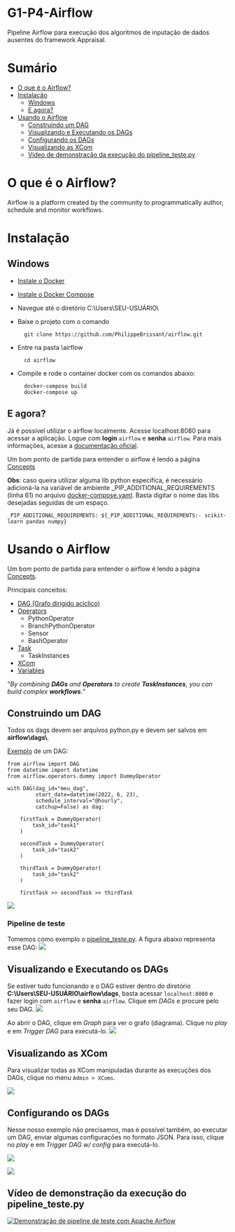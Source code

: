 # G1-P4-Airflow
Pipeline Airflow para execução dos algoritmos de inputação de dados ausentes do framework Appraisal.

# Sumário
- [O que é o Airflow?](#o-que-é-o-airflow)
- [Instalação](#Instalação)
  - [Windows](#Windows)
  - [E agora?](#e-agora)
- [Usando o Airflow](#usando-o-airflow)
  - [Construindo um DAG](#construindo-um-dag)
  - [Visualizando e Executando os DAGs](#visualizando-e-executando-os-dags)
  - [Configurando os DAGs](#configurando-os-dags)
  - [Visualizando as XCom](#visualizando-as-xcom)
  - [Vídeo de demonstração da execução do pipeline_teste.py](#vídeo-de-demonstração-da-execução-do-pipelinetestepy)

# O que é o Airflow?
Airflow is a platform created by the community to programmatically author, schedule and monitor workflows. 
# Instalação
## Windows
- [Instale o Docker](https://docs.docker.com/engine/install/)
- [Instale o Docker Compose](https://docs.docker.com/compose/install/)
- Navegue até o diretório C:\Users\SEU-USUÁRIO\
- Baixe o projeto com o comando 
        
        git clone https://github.com/PhilippeBrissant/airflow.git
- Entre na pasta \airflow
        
        cd airflow
- Compile e rode o container docker com os comandos abaixo:

        docker-compose build
        docker-compose up


## E agora?

Já é possível utilizar o airflow localmente. Acesse localhost:8080 para acessar a aplicação. Logue com **login** ``airflow`` e **senha** ``airflow``. Para mais informações, acesse a [documentação oficial](https://airflow.apache.org/docs/apache-airflow/stable/start/docker.html).

Um bom ponto de partida para entender o airflow é lendo a página [Concepts](https://airflow.apache.org/docs/apache-airflow/1.10.6/concepts.html?highlight=branch%20operator)


**Obs**: caso queira utilizar alguma lib python específica, é necessário adicioná-la na variável de ambiente _PIP_ADDITIONAL_REQUIREMENTS (linha 61) no arquivo [docker-compose.yaml](./docker-compose.yaml). Basta digitar o nome das libs desejadas seguidas de um espaço. 

    _PIP_ADDITIONAL_REQUIREMENTS: ${_PIP_ADDITIONAL_REQUIREMENTS:- scikit-learn pandas numpy}
    
# Usando o Airflow
Um bom ponto de partida para entender o airflow é lendo a página [Concepts](https://airflow.apache.org/docs/apache-airflow/1.10.6/concepts.html?highlight=branch%20operator).

Principais conceitos:
- [DAG (Grafo dirigido acíclico)](https://airflow.apache.org/docs/apache-airflow/1.10.6/concepts.html?highlight=branch%20operator#dags)
- [Operators](https://airflow.apache.org/docs/apache-airflow/1.10.6/concepts.html?highlight=branch%20operator#operators)
  - PythonOperator
  - BranchPythonOperator
  - Sensor
  - BashOperator
- [Task](https://airflow.apache.org/docs/apache-airflow/1.10.6/concepts.html?highlight=branch%20operator#tasks)
  - TaskInstances
- [XCom](https://airflow.apache.org/docs/apache-airflow/stable/concepts/xcoms.html)
- [Variables](https://airflow.apache.org/docs/apache-airflow/stable/concepts/variables.html)

"*By combining **DAGs** and **Operators** to create **TaskInstances**, you can build complex **workflows**.*"

## Construindo um DAG
Todos os dags devem ser arquivos python.py e devem ser salvos em **airflow\dags\\**.

[Exemplo](./dags/exemplo_dag.py) de um DAG:
```
from airflow import DAG
from datetime import datetime
from airflow.operators.dummy import DummyOperator

with DAG(dag_id="meu_dag",
         start_date=datetime(2022, 6, 23),
         schedule_interval="@hourly",
         catchup=False) as dag:
        
    firstTask = DummyOperator(
        task_id="task1"
    )
        
    secondTask = DummyOperator(
        task_id="task2"
    )
        
    thirdTask = DummyOperator(
        task_id="task2"
    )

    firstTask >> secondTask >> thirdTask
```
![](./docs/prints/exemplo_dag.jpg)
### Pipeline de teste
Tomemos como exemplo o [pipeline_teste.py](./dags/pipeline_teste.py). A figura abaixo representa esse DAG:
![](./docs/prints/pipeline-teste.jpg)

## Visualizando e Executando os DAGs
Se estiver tudo funcionando e o DAG estiver dentro do diretório **C:\Users\SEU-USUÁRIO\airflow\dags**, basta acessar `localhost:8080` e fazer login com ``airflow`` e **senha** ``airflow``. Clique em *DAGs* e procure pelo seu DAG.
![](./docs/prints/busca_dag.jpg)

Ao abrir o DAG, clique em *Graph* para ver o grafo (diagrama). Clique no *play* e em *Trigger DAG* para executá-lo.
![](./docs/prints/trigger_dag.jpg)

## Visualizando as XCom
Para visualizar todas as XCom manipuladas durante as execuções dos DAGs, clique no menu ``Admin > XComs``.

![](./docs/prints/visualizar-xcom.jpg)

## Configurando os DAGs
Nesse nosso exemplo não precisamos, mas é possível também, ao executar um DAG, enviar algumas configurações no formato JSON. Para isso, clique no *play* e em *Trigger DAG w/ config* para executá-lo.

![](./docs/prints/trigger_with_config.jpg)

![](./docs/prints/config-json.jpg)

## Vídeo de demonstração da execução do pipeline_teste.py

[![Demonstração de pipeline de teste com Apache Airflow](./docs/prints/pipeline-teste2.jpg)](https://www.youtube.com/watch?v=Z1WBhJcU10Q)